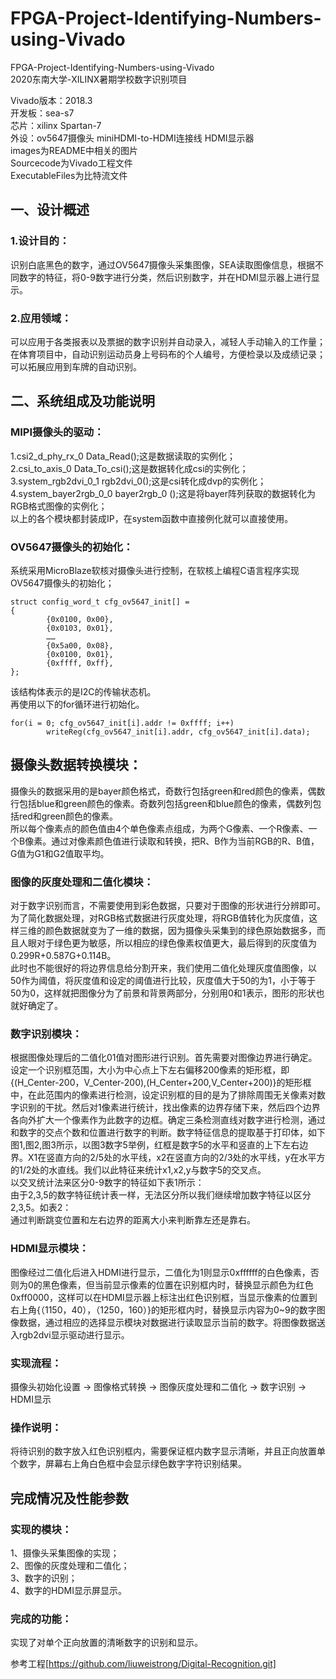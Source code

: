 # FPGA-Project-Identifying-Numbers-using-Vivado
FPGA-Project-Identifying-Numbers-using-Vivado  
2020东南大学-XILINX暑期学校数字识别项目  

Vivado版本：2018.3  
开发板：sea-s7  
芯片：xilinx Spartan-7  
外设：ov5647摄像头 miniHDMI-to-HDMI连接线 HDMI显示器  
images为README中相关的图片  
Sourcecode为Vivado工程文件  
ExecutableFiles为比特流文件  

## 一、设计概述
### 1.设计目的：
  识别白底黑色的数字，通过OV5647摄像头采集图像，SEA读取图像信息，根据不同数字的特征，将0-9数字进行分类，然后识别数字，并在HDMI显示器上进行显示。  
### 2.应用领域：
  可以应用于各类报表以及票据的数字识别并自动录入，减轻人手动输入的工作量；在体育项目中，自动识别运动员身上号码布的个人编号，方便检录以及成绩记录；可以拓展应用到车牌的自动识别。  

## 二、系统组成及功能说明
### MIPI摄像头的驱动：
  1.csi2_d_phy_rx_0 Data_Read();这是数据读取的实例化；  
  2.csi_to_axis_0 Data_To_csi();这是数据转化成csi的实例化；  
	3.system_rgb2dvi_0_1 rgb2dvi_0();这是csi转化成dvp的实例化；  
	4.system_bayer2rgb_0_0 bayer2rgb_0 ();这是将bayer阵列获取的数据转化为RGB格式图像的实例化；  
	以上的各个模块都封装成IP，在system函数中直接例化就可以直接使用。  
### OV5647摄像头的初始化：
  系统采用MicroBlaze软核对摄像头进行控制，在软核上编程C语言程序实现OV5647摄像头的初始化； 
```
struct config_word_t cfg_ov5647_init[] =
{
		{0x0100, 0x00},
		{0x0103, 0x01},
		……
		{0x5a00, 0x08},
		{0x0100, 0x01},
		{0xffff, 0xff},
};
```
  该结构体表示的是I2C的传输状态机。  
  再使用以下的for循环进行初始化。  
```
for(i = 0; cfg_ov5647_init[i].addr != 0xffff; i++)
		writeReg(cfg_ov5647_init[i].addr, cfg_ov5647_init[i].data);
```
## 摄像头数据转换模块：
  摄像头的数据采用的是bayer颜色格式，奇数行包括green和red颜色的像素，偶数行包括blue和green颜色的像素。奇数列包括green和blue颜色的像素，偶数列包括red和green颜色的像素。  
所以每个像素点的颜色值由4个单色像素点组成，为两个G像素、一个R像素、一个B像素。通过对像素颜色值进行读取和转换，把R、B作为当前RGB的R、B值，G值为G1和G2值取平均。  

### 图像的灰度处理和二值化模块：
  对于数字识别而言，不需要使用到彩色数据，只要对于图像的形状进行分辨即可。为了简化数据处理，对RGB格式数据进行灰度处理，将RGB值转化为灰度值，这样三维的颜色数据就变为了一维的数据，因为摄像头采集到的绿色原始数据多，而且人眼对于绿色更为敏感，所以相应的绿色像素权值更大，最后得到的灰度值为0.299R+0.587G+0.114B。  
  此时也不能很好的将边界信息给分割开来，我们使用二值化处理灰度值图像，以50作为阈值，将灰度值和设定的阈值进行比较，灰度值大于50的为1，小于等于50为0，这样就把图像分为了前景和背景两部分，分别用0和1表示，图形的形状也就好确定了。 
  
### 数字识别模块：
  根据图像处理后的二值化01值对图形进行识别。首先需要对图像边界进行确定。设定一个识别框范围，大小为中心点上下左右偏移200像素的矩形框，即{(H_Center-200，V_Center-200),(H_Center+200,V_Center+200)}的矩形框中，在此范围内的像素进行检测，设定识别框的目的是为了排除周围无关像素对数字识别的干扰。然后对1像素进行统计，找出像素的边界存储下来，然后四个边界各向外扩大一个像素作为此数字的边框。确定三条检测直线对数字进行检测，通过和数字的交点个数和位置进行数字的判断。数字特征信息的提取基于打印体，如下图1,图2,图3所示，以图3数字5举例，红框是数字5的水平和竖直的上下左右边界。X1在竖直方向的2/5处的水平线，x2在竖直方向的2/3处的水平线，y在水平方的1/2处的水直线。我们以此特征来统计x1,x2,y与数字5的交叉点。  
  以交叉统计法来区分0-9数字的特征如下表1所示：  
  由于2,3,5的数字特征统计表一样，无法区分所以我们继续增加数字特征以区分2,3,5。如表2：  
  通过判断跳变位置和左右边界的距离大小来判断靠左还是靠右。  
  
### HDMI显示模块：
  图像经过二值化后进入HDMI进行显示，二值化为1则显示0xffffff的白色像素，否则为0的黑色像素，但当前显示像素的位置在识别框内时，替换显示颜色为红色0xff0000，这样可以在HDMI显示器上标注出红色识别框，当显示像素的位置到右上角{（1150，40），（1250，160）}的矩形框内时，替换显示内容为0~9的数字图像数据，通过相应的选择显示模块对数据进行读取显示当前的数字。将图像数据送入rgb2dvi显示驱动进行显示。

### 实现流程：
  摄像头初始化设置 -> 图像格式转换 -> 图像灰度处理和二值化 -> 数字识别 -> HDMI显示

### 操作说明：
  将待识别的数字放入红色识别框内，需要保证框内数字显示清晰，并且正向放置单个数字，屏幕右上角白色框中会显示绿色数字字符识别结果。

## 完成情况及性能参数
### 实现的模块：
1、摄像头采集图像的实现；  
2、图像的灰度处理和二值化；  
3、数字的识别；  
4、数字的HDMI显示屏显示。  
### 完成的功能：
实现了对单个正向放置的清晰数字的识别和显示。  

参考工程[https://github.com/liuweistrong/Digital-Recognition.git]

